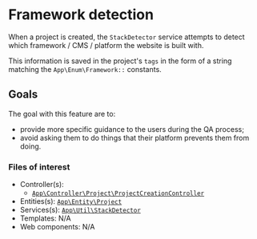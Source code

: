 # Framework detection 

When a project is created, the `StackDetector` service attempts to detect 
which framework / CMS / platform the website is built with.

This information is saved in the project's `tags` in the form of a string
matching the `App\Enum\Framework::` constants.


## Goals

The goal with this feature are to:

- provide more specific guidance to the users during the QA process;
- avoid asking them to do things that their platform prevents them from doing.


### Files of interest
- Controller(s): 
  - [`App\Controller\Project\ProjectCreationController`](/src/Controller/Project/ProjectCreationController.php) 
- Entities(s): [`App\Entity\Project`](/src/Entity/Project.php) 
- Services(s): [`App\Util\StackDetector`](/src/Util/StackDetector.php) 
- Templates: N/A
- Web components: N/A
